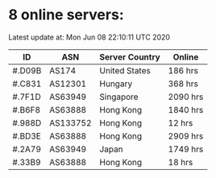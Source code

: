# 8 online servers:

Latest update at: Mon Jun 08 22:10:11 UTC 2020

| ID | ASN | Server Country | Online |
| -- | --- | -------------- | ------ |
| #.D09B | AS174 | United States | 186 hrs |
| #.C831 | AS12301 | Hungary | 368 hrs |
| #.7F1D | AS63949 | Singapore | 2090 hrs |
| #.B6F8 | AS63888 | Hong Kong | 1840 hrs |
| #.988D | AS133752 | Hong Kong | 12 hrs |
| #.BD3E | AS63888 | Hong Kong | 2909 hrs |
| #.2A79 | AS63949 | Japan | 1749 hrs |
| #.33B9 | AS63888 | Hong Kong | 18 hrs |


